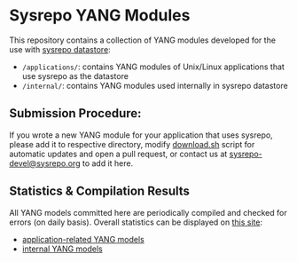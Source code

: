 # Sysrepo YANG Modules
This repository contains a collection of YANG modules developed for the use with [sysrepo datastore](https://github.com/sysrepo/sysrepo):

- `/applications/`: contains YANG modules of Unix/Linux applications that use sysrepo as the datastore
- `/internal/`: contains YANG modules used internally in sysrepo datastore

## Submission Procedure:

If you wrote a new YANG module for your application that uses sysrepo, please add it to respective directory, modify [download.sh](download.sh) script for automatic updates and open a pull request, or contact us at sysrepo-devel@sysrepo.org to add it here.

## Statistics & Compilation Results

All YANG models committed here are periodically compiled and checked for errors (on daily basis). Overall statistics can be displayed on [this site](http://www.claise.be/2016/07/ietf-yang-modules-statistiques/):
  * [application-related YANG models](http://www.claise.be/SysrepoApplicationYANGPageCompilation.html)
  * [internal YANG models](http://www.claise.be/SysrepoInternalYANGPageCompilation.html)
